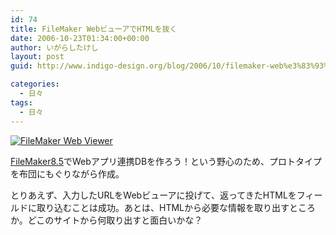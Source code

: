 ```yaml
---
id: 74
title: FileMaker WebビューアでHTMLを抜く
date: 2006-10-23T01:34:00+00:00
author: いがらしたけし
layout: post
guid: http://www.indigo-design.org/blog/2006/10/filemaker-web%e3%83%93%e3%83%a5%e3%83%bc%e3%82%a2%e3%81%a7html%e3%82%92%e6%8a%9c%e3%81%8f/

categories:
  - 日々
tags:
  - 日々
---
```

<a href="http://blog-imgs-29.fc2.com/a/r/m/armadillo75/webviewer.jpg" target="_blank"><img src="http://blog-imgs-29.fc2.com/a/r/m/armadillo75/webviewer.jpg" alt="FileMaker Web Viewer" border="0" /></a>
  
<a href="http://www.filemaker.co.jp/products/fmp/" target="_blank">FileMaker8.5</a>でWebアプリ連携DBを作ろう！という野心のため、プロトタイプを布団にもぐりながら作成。
  
とりあえず、入力したURLをWebビューアに投げて、返ってきたHTMLをフィールドに取り込むことは成功。あとは、HTMLから必要な情報を取り出すところか。どこのサイトから何取り出すと面白いかな？
